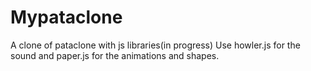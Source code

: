 # Mypataclone
A clone of pataclone with js libraries(in progress)
Use howler.js for the sound and paper.js for the animations and shapes.


